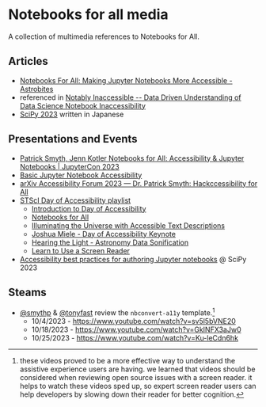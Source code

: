 # Notebooks for all media

A collection of multimedia references to Notebooks for All.

## Articles 

* [Notebooks For All: Making Jupyter Notebooks More Accessible - Astrobites][Making Jupyter Notebooks More Accessible]
* referenced in [Notably Inaccessible -- Data Driven Understanding of Data
Science Notebook Inaccessibility][Data Driven Understanding of Data
Science Notebook Inaccessibility]
* [SciPy 2023](https://gihyo.jp/article/2023/08/scipy2023) written in Japanese

## Presentations and Events

* [Patrick Smyth, Jenn Kotler Notebooks for All: Accessibility & Jupyter Notebooks | JupyterCon 2023](https://www.youtube.com/watch?v=LJMS9R-KFXQ)
* [Basic Jupyter Notebook Accessibility](https://www.youtube.com/watch?v=KsUF_HjA97U&t=318s)
* [arXiv Accessibility Forum 2023 — Dr. Patrick Smyth: Hackccessibility for All](https://www.youtube.com/watch?v=1v3jFCWQfI8)
* [STScI Day of Accessibility playlist](https://www.youtube.com/playlist?list=PLCPZgcYzVpj_WHHCTUpec8THYEMzXZnR1)   
    * [Introduction to Day of Accessibility]
    * [Notebooks for All]
    * [Illuminating the Universe with Accessible Text Descriptions]
    * [Joshua Miele - Day of Accessibility Keynote]
    * [Hearing the Light - Astronomy Data Sonification]
    * [Learn to Use a Screen Reader]
* [Accessibility best practices for authoring Jupyter notebooks] @ SciPy 2023


## Steams

* [@smythp](https://github.com/smythp) & [@tonyfast](https://github.com/tonyfast) review the `nbconvert-a11y` template.[^video]
  * <time>10/4/2023</time> - https://www.youtube.com/watch?v=sv5l5bVNE20
  * <time>10/18/2023</time> - https://www.youtube.com/watch?v=GkINFX3aJw0
  * <time>10/25/2023</time> - https://www.youtube.com/watch?v=Ku-leCdn6hk

[Introduction to Day of Accessibility]: https://www.youtube.com/watch?v=9ELaUM1fRNc&list=PLCPZgcYzVpj_WHHCTUpec8THYEMzXZnR1&index=1&t=9s&pp=iAQB
[Notebooks for All]: https://www.youtube.com/watch?v=Cmvh_nZoqM8&list=PLCPZgcYzVpj_WHHCTUpec8THYEMzXZnR1&index=2&pp=iAQB
[Illuminating the Universe with Accessible Text Descriptions]: https://www.youtube.com/watch?v=Xpka7pDl2fI&list=PLCPZgcYzVpj_WHHCTUpec8THYEMzXZnR1&index=3&pp=iAQB
[Joshua Miele - Day of Accessibility Keynote]: https://www.youtube.com/watch?v=pR29v4-J6i0&list=PLCPZgcYzVpj_WHHCTUpec8THYEMzXZnR1&index=4&t=6s&pp=iAQB
[Hearing the Light - Astronomy Data Sonification]: https://www.youtube.com/watch?v=-MBpGKoULyc&list=PLCPZgcYzVpj_WHHCTUpec8THYEMzXZnR1&index=5&t=10s&pp=iAQB
[Learn to Use a Screen Reader]: https://www.youtube.com/watch?v=F189lurxSbs&list=PLCPZgcYzVpj_WHHCTUpec8THYEMzXZnR1&index=6&pp=iAQB
[Making Jupyter Notebooks More Accessible]: https://astrobites.org/2023/06/10/notebooks-for-all/
[Data Driven Understanding of Data
Science Notebook Inaccessibility]: https://arxiv.org/pdf/2308.03241.pdf
[Accessibility best practices for authoring Jupyter notebooks]: https://www.youtube.com/watch?v=onjRLjveGxk

[^video]: these videos proved to be a more effective way to understand the assistive experience users are having. we learned that videos should be considered when reviewing open source issues with a screen reader. it helps to watch these videos sped up, so expert screen reader users can help developers by slowing down their reader for better cognition.